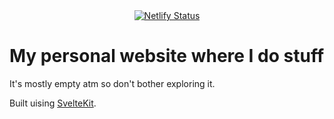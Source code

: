 <div align="center"><a href="https://app.netlify.com/sites/karlo-bistricki/deploys"><img src="https://api.netlify.com/api/v1/badges/484774af-3e8a-408a-8469-c4c9c3f94329/deploy-status" alt="Netlify Status"></a></div>

# My personal website where I do stuff
It's mostly empty atm so don't bother exploring it.

Built uising [SvelteKit](https://kit.svelte.dev/).
